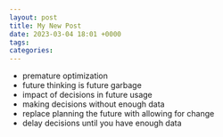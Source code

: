 ```yaml
---
layout: post
title: My New Post
date: 2023-03-04 18:01 +0000
tags:   
categories:
---
```



- premature optimization
- future thinking is future garbage
- impact of decisions in future usage
- making decisions without enough data
- replace planning the future with allowing for change
- delay decisions until you have enough data
